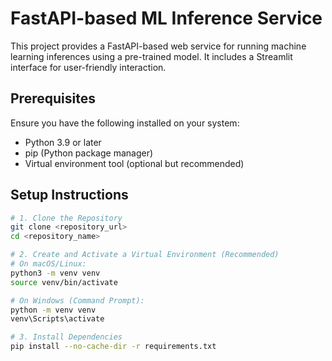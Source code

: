 # FastAPI-based ML Inference Service  

This project provides a FastAPI-based web service for running machine learning inferences using a pre-trained model. It includes a Streamlit interface for user-friendly interaction.  

## Prerequisites  

Ensure you have the following installed on your system:  

- Python 3.9 or later  
- pip (Python package manager)  
- Virtual environment tool (optional but recommended)  

## Setup Instructions  

```bash
# 1. Clone the Repository  
git clone <repository_url>
cd <repository_name>

# 2. Create and Activate a Virtual Environment (Recommended)  
# On macOS/Linux:  
python3 -m venv venv
source venv/bin/activate

# On Windows (Command Prompt):  
python -m venv venv
venv\Scripts\activate

# 3. Install Dependencies  
pip install --no-cache-dir -r requirements.txt
